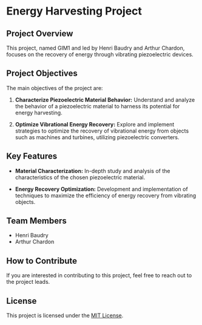 # Energy Harvesting Project

## Project Overview

This project, named GIM1 and led by Henri Baudry and Arthur Chardon, focuses on the recovery of energy through vibrating piezoelectric devices.

## Project Objectives

The main objectives of the project are:

1. **Characterize Piezoelectric Material Behavior:** Understand and analyze the behavior of a piezoelectric material to harness its potential for energy harvesting.

2. **Optimize Vibrational Energy Recovery:** Explore and implement strategies to optimize the recovery of vibrational energy from objects such as machines and turbines, utilizing piezoelectric converters.

## Key Features

- **Material Characterization:** In-depth study and analysis of the characteristics of the chosen piezoelectric material.

- **Energy Recovery Optimization:** Development and implementation of techniques to maximize the efficiency of energy recovery from vibrating objects.

## Team Members

- Henri Baudry
- Arthur Chardon

## How to Contribute

If you are interested in contributing to this project, feel free to reach out to the project leads.

## License

This project is licensed under the [MIT License](LICENSE).
